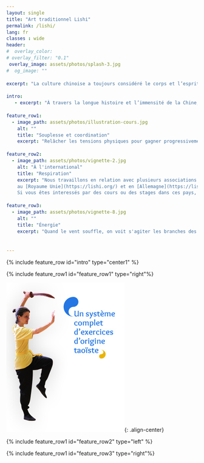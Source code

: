 ```yaml
---
layout: single
title: "Art traditionnel Lishi"
permalink: /lishi/
lang: fr
classes : wide
header:
#  overlay_color: 
# overlay_filter: "0.1"
 overlay_image: assets/photos/splash-3.jpg
#  og_image: ""
  
excerpt: "La culture chinoise a toujours considéré le corps et l’esprit comme un tout indissociable et elle dispose d’une tradition plusieurs fois millénaire d’exercices physiques conçus dans des buts très divers: pour le combat, pour améliorer santé et bien être, dans le cadre de techniques d’éveil spirituel, … ces objectifs étant souvent indissociablement liés."

intro: 
   - excerpt: "À travers la longue histoire et l’immensité de la Chine, des systèmes cohérents d’exercices se sont développés, enrichis et diversifiés en de multiples ramifications. La gymnastique chinoise qui est pratiquée au sein de l’AGCL est issue de cette tradition. Plus précisément, elle correspond au 'Weihai Li Shi Quan Fa', système d'exercices issu du Tai Chi Chuan (Quan Fa) élaboré et transmis par la famille Li (Li Shi) de la ville de Weihai (Province de Shandong au bord de la mer Jaune)."

feature_row1:
  - image_path: assets/photos/illustration-cours.jpg
    alt: ""
    title: "Souplesse et coordination"
    excerpt: "Relâcher les tensions physiques pour gagner progressivement en souplesse. En profiter aussi pour ressentir et retrouver les liens qui existent entre les différentes parties du corps et pouvoir ensuite les coordonner harmonieusement dans les exercices et les enchaînements."
  
feature_row2:
  - image_path: assets/photos/vignette-2.jpg
    alt: "À l'international"
    title: "Respiration"
    excerpt: "Nous travaillons en relation avec plusieurs associations européennes qui pratiquent le même système d'exercices <br>
    au [Royaume Unie](https://lishi.org/) et en [Allemagne](https://lishi.de/) <br>
    Si vous êtes interessés par des cours ou des stages dans ces pays, vous pouvez nous contacter ou consulter leur site."

feature_row3: 
  - image_path: assets/photos/vignette-8.jpg
    alt: ""
    title: "Énergie"
    excerpt: "Quand le vent souffle, on voit s'agiter les branches des arbres.Mais on ne voit pas le vent...Comment retrouver ce souffle en nous, source de bien-être et de santé, qui nous rend plus fort sans être plus dur et qui nous enracine sans nous immobiliser?"


---
```

{% include feature_row id="intro" type="center1" %}

{% include feature_row1 id="feature_row1" type="right"%}

![system_complet](/assets/photos/systemecomplet.jpg){: .align-center}

{% include feature_row1 id="feature_row2" type="left" %}

{% include feature_row1 id="feature_row3" type="right"%}